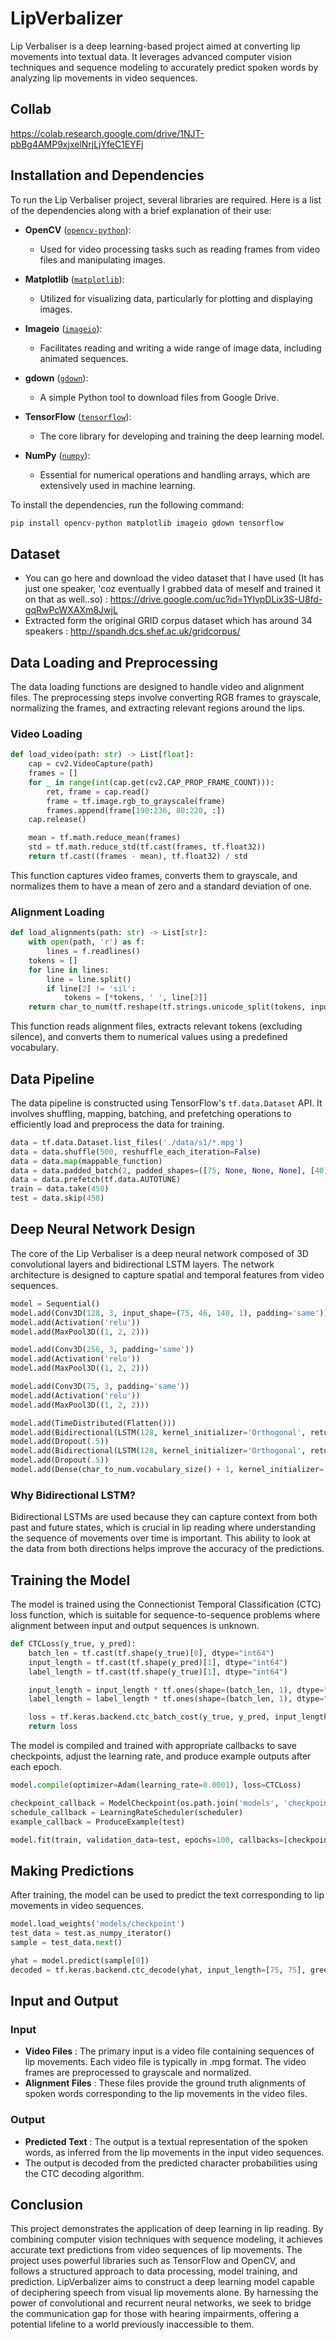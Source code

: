 # LipVerbalizer
Lip Verbaliser is a deep learning-based project aimed at converting lip movements into textual data. It leverages advanced computer vision techniques and sequence modeling to accurately predict spoken words by analyzing lip movements in video sequences.

## Collab
https://colab.research.google.com/drive/1NJT-pbBg4AMP9xjxelNrjLjYfeC1EYFj

## Installation and Dependencies

To run the Lip Verbaliser project, several libraries are required. Here is a list of the dependencies along with a brief explanation of their use:

- **OpenCV** ([`opencv-python`](https://pypi.org/project/opencv-python/)): 
  - Used for video processing tasks such as reading frames from video files and manipulating images.
  
- **Matplotlib** ([`matplotlib`](https://pypi.org/project/matplotlib/)): 
  - Utilized for visualizing data, particularly for plotting and displaying images.
  
- **Imageio** ([`imageio`](https://pypi.org/project/imageio/)): 
  - Facilitates reading and writing a wide range of image data, including animated sequences.
  
- **gdown** ([`gdown`](https://pypi.org/project/gdown/)): 
  - A simple Python tool to download files from Google Drive.
  
- **TensorFlow** ([`tensorflow`](https://pypi.org/project/tensorflow/)): 
  - The core library for developing and training the deep learning model.
  
- **NumPy** ([`numpy`](https://pypi.org/project/numpy/)): 
  - Essential for numerical operations and handling arrays, which are extensively used in machine learning.

To install the dependencies, run the following command:

```sh
pip install opencv-python matplotlib imageio gdown tensorflow
```
## Dataset
- You can go here and download the video dataset that I have used (It has just one speaker, 'coz eventually I grabbed data of meself and trained it on that as well..so) : https://drive.google.com/uc?id=1YlvpDLix3S-U8fd-gqRwPcWXAXm8JwjL
- Extracted form the original GRID corpus dataset which has around 34 speakers : http://spandh.dcs.shef.ac.uk/gridcorpus/

## Data Loading and Preprocessing

The data loading functions are designed to handle video and alignment files. The preprocessing steps involve converting RGB frames to grayscale, normalizing the frames, and extracting relevant regions around the lips.

### Video Loading

```python
def load_video(path: str) -> List[float]:
    cap = cv2.VideoCapture(path)
    frames = []
    for _ in range(int(cap.get(cv2.CAP_PROP_FRAME_COUNT))):
        ret, frame = cap.read()
        frame = tf.image.rgb_to_grayscale(frame)
        frames.append(frame[190:236, 80:220, :])
    cap.release()

    mean = tf.math.reduce_mean(frames)
    std = tf.math.reduce_std(tf.cast(frames, tf.float32))
    return tf.cast((frames - mean), tf.float32) / std
```

This function captures video frames, converts them to grayscale, and normalizes them to have a mean of zero and a standard deviation of one.

### Alignment Loading

```python
def load_alignments(path: str) -> List[str]:
    with open(path, 'r') as f:
        lines = f.readlines()
    tokens = []
    for line in lines:
        line = line.split()
        if line[2] != 'sil':
            tokens = [*tokens, ' ', line[2]]
    return char_to_num(tf.reshape(tf.strings.unicode_split(tokens, input_encoding='UTF-8'), (-1)))[1:]
```

This function reads alignment files, extracts relevant tokens (excluding silence), and converts them to numerical values using a predefined vocabulary.

## Data Pipeline

The data pipeline is constructed using TensorFlow's `tf.data.Dataset` API. It involves shuffling, mapping, batching, and prefetching operations to efficiently load and preprocess the data for training.

```python
data = tf.data.Dataset.list_files('./data/s1/*.mpg')
data = data.shuffle(500, reshuffle_each_iteration=False)
data = data.map(mappable_function)
data = data.padded_batch(2, padded_shapes=([75, None, None, None], [40]))
data = data.prefetch(tf.data.AUTOTUNE)
train = data.take(450)
test = data.skip(450)
```

## Deep Neural Network Design

The core of the Lip Verbaliser is a deep neural network composed of 3D convolutional layers and bidirectional LSTM layers. The network architecture is designed to capture spatial and temporal features from video sequences.

```python
model = Sequential()
model.add(Conv3D(128, 3, input_shape=(75, 46, 140, 1), padding='same'))
model.add(Activation('relu'))
model.add(MaxPool3D((1, 2, 2)))

model.add(Conv3D(256, 3, padding='same'))
model.add(Activation('relu'))
model.add(MaxPool3D((1, 2, 2)))

model.add(Conv3D(75, 3, padding='same'))
model.add(Activation('relu'))
model.add(MaxPool3D((1, 2, 2)))

model.add(TimeDistributed(Flatten()))
model.add(Bidirectional(LSTM(128, kernel_initializer='Orthogonal', return_sequences=True)))
model.add(Dropout(.5))
model.add(Bidirectional(LSTM(128, kernel_initializer='Orthogonal', return_sequences=True)))
model.add(Dropout(.5))
model.add(Dense(char_to_num.vocabulary_size() + 1, kernel_initializer='he_normal', activation='softmax'))
```
### Why Bidirectional LSTM?
Bidirectional LSTMs are used because they can capture context from both past and future states, which is crucial in lip reading where understanding the sequence of movements over time is important. This ability to look at the data from both directions helps improve the accuracy of the predictions.

## Training the Model

The model is trained using the Connectionist Temporal Classification (CTC) loss function, which is suitable for sequence-to-sequence problems where alignment between input and output sequences is unknown.

```python
def CTCLoss(y_true, y_pred):
    batch_len = tf.cast(tf.shape(y_true)[0], dtype="int64")
    input_length = tf.cast(tf.shape(y_pred)[1], dtype="int64")
    label_length = tf.cast(tf.shape(y_true)[1], dtype="int64")

    input_length = input_length * tf.ones(shape=(batch_len, 1), dtype="int64")
    label_length = label_length * tf.ones(shape=(batch_len, 1), dtype="int64")

    loss = tf.keras.backend.ctc_batch_cost(y_true, y_pred, input_length, label_length)
    return loss
```

The model is compiled and trained with appropriate callbacks to save checkpoints, adjust the learning rate, and produce example outputs after each epoch.

```python
model.compile(optimizer=Adam(learning_rate=0.0001), loss=CTCLoss)

checkpoint_callback = ModelCheckpoint(os.path.join('models', 'checkpoint'), monitor='loss', save_weights_only=True)
schedule_callback = LearningRateScheduler(scheduler)
example_callback = ProduceExample(test)

model.fit(train, validation_data=test, epochs=100, callbacks=[checkpoint_callback, schedule_callback, example_callback])
```

## Making Predictions

After training, the model can be used to predict the text corresponding to lip movements in video sequences.

```python
model.load_weights('models/checkpoint')
test_data = test.as_numpy_iterator()
sample = test_data.next()

yhat = model.predict(sample[0])
decoded = tf.keras.backend.ctc_decode(yhat, input_length=[75, 75], greedy=True)[0][0].numpy()
```
## Input and Output
### Input
- **Video Files** : The primary input is a video file containing sequences of lip movements. Each video file is typically in .mpg format. The video frames are preprocessed to grayscale and normalized.
- **Alignment Files** : These files provide the ground truth alignments of spoken words corresponding to the lip movements in the video files.

### Output
- **Predicted Text** : The output is a textual representation of the spoken words, as inferred from the lip movements in the input video sequences.
- The output is decoded from the predicted character probabilities using the CTC decoding algorithm.

## Conclusion

This project demonstrates the application of deep learning in lip reading. By combining computer vision techniques with sequence modeling, it achieves accurate text predictions from video sequences of lip movements. The project uses powerful libraries such as TensorFlow and OpenCV, and follows a structured approach to data processing, model training, and prediction.
LipVerbalizer aims to construct a deep learning model capable of deciphering speech from visual lip movements alone. By harnessing the power of convolutional and recurrent neural networks, we seek to bridge the communication gap for those with hearing impairments, offering a potential lifeline to a world previously inaccessible to them.



